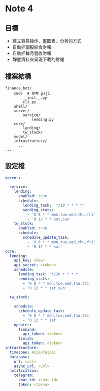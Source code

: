 # Note 4

## 目標

* 建立容易操作、畫圖表、分析的方式
* 自動抓個股綜合財報
* 自動抓每月營收財報
* 靜態資料夾呈現下載的財報

## 檔案結構

    finance_bot/
        cmd/  # 參考 paji
            __init__.py
            cli.py
        shell/
        server/
            service/
                lending.py
        core/
            lending/
            tw_stock/
        model/
        infrastructure/
          ...
    ...

## 設定檔

```yaml
server:
  
  service:
    lending:
      enabled: true
      schedule:
        lending_task: '*/10 * * * *'
        sending_stats:
          - '0 8 * * mon,tue,wed,thu,fri'
          - '0 12 * * sat,sun'
    tw_stock: 
      enabled: true
      schedule:
        schedule_update_task:
          - '0 8 * * mon,tue,wed,thu,fri'
          - '0 12 * * sat'
core:
  lending:
    api_key: <key>
    api_secret: <token>
    schedule:
      lending_task: '*/10 * * * *'
      sending_stats:
        - '0 8 * * mon,tue,wed,thu,fri'
        - '0 12 * * sat,sun'
  
  tw_stock:
    
    schedule:
      schedule_update_task:
        - '0 8 * * mon,tue,wed,thu,fri'
        - '0 12 * * sat'
    updater:
      finmind:
        api_token: <token>
      finlab:
        api_token: <token>
infrastructure:
  timezone: Asia/Taipei
  database:
    url: <url>
    async_url: <url>
  notification:
    telegram:
      chat_id: <chat_id>
      token: <token>
```
